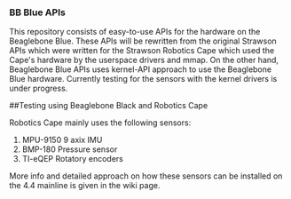 ### BB Blue APIs

This repository consists of easy­-to-­use APIs for the hardware on the ​Beaglebone Blue. These APIs will be rewritten from the original Strawson APIs which were written for the Strawson Robotics Cape which used the Cape's hardware by the userspace drivers and mmap. On the other hand, Beaglebone Blue APIs uses kernel-API approach to use the Beaglebone Blue hardware. Currently testing for the sensors with the kernel drivers is under progress.


##Testing using Beaglebone Black and Robotics Cape

Robotics Cape mainly uses the following sensors:

1. MPU-9150 9 axix IMU
2. BMP-180 Pressure sensor
3. TI-eQEP Rotatory encoders

More info and detailed approach on how these sensors can be installed on the 4.4 mainline is given in the wiki page.
